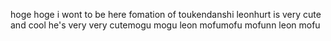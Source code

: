 hoge
hoge
i wont to be here
fomation of toukendanshi
leonhurt is very cute and cool
he's very very cutemogu mogu leon
mofumofu mofunn leon mofu
